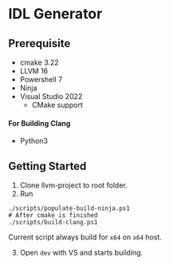 # IDL Generator

## Prerequisite

- cmake 3.22
- LLVM 16
- Powershell 7
- Ninja
- Visual Studio 2022
  - CMake support

#### For Building Clang

- Python3

## Getting Started

1. Clone llvm-project to root folder.
2. Run
```
./scripts/populate-build-ninja.ps1
# After cmake is finished
./scripts/build-clang.ps1
```
Current script always build for `x64` on `x64` host.

3. Open `dev` with VS and starts building.
